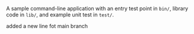 A sample command-line application with an entry test point in `bin/`, library code
in `lib/`, and example unit test in `test/`.

added a  new  line fot main branch
